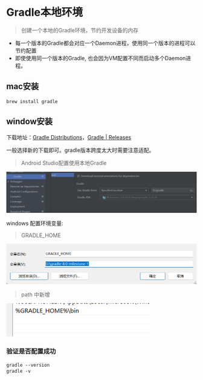 # Gradle本地环境

> 创建一个本地的Gradle环境，节约开发设备的内存

* 每一个版本的Gradle都会对应一个Daemon进程，使用同一个版本的进程可以节约配置
* 即使使用同一个版本的Gradle, 也会因为VM配置不同而启动多个Daemon进程。

## mac安装

```shell
brew install gradle
```

## window安装

下载地址：[Gradle Distributions](https://services.gradle.org/distributions/)，[Gradle | Releases](https://gradle.org/releases/)

一般选择新的下载即可。gradle版本跨度太大时需要注意适配。

> Android Studio配置使用本地Gradle

![image-20221007215201059](./Gradle%E6%9C%AC%E5%9C%B0%E7%8E%AF%E5%A2%83.assets/image-20221007215201059.png)

windows 配置环境变量:

> GRADLE_HOME

![image-20221007213029484](./Gradle%E6%9C%AC%E5%9C%B0%E7%8E%AF%E5%A2%83.assets/image-20221007213029484.png)

> path 中新增

![image-20221007213116787](./Gradle%E6%9C%AC%E5%9C%B0%E7%8E%AF%E5%A2%83.assets/image-20221007213116787.png)



### 验证是否配置成功

```shell
gradle --version
gradle -v
```

